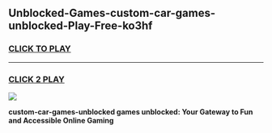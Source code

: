
## Unblocked-Games-custom-car-games-unblocked-Play-Free-ko3hf
<h3>
<a href="https://premium76.site?title=custom-car-games-unblocked&ref=09A">CLICK TO PLAY</a></h3>
<hr>

<h3>
<a href="https://premium76.site?title=custom-car-games-unblocked&ref=09A">CLICK 2 PLAY</a>
  
</h3>

<a href="https://premium76.site?title=custom-car-games-unblocked&ref=09A"><img src="https://clearcache.store/games.png"></a>


**custom-car-games-unblocked games unblocked: Your Gateway to Fun and Accessible Online Gaming**
